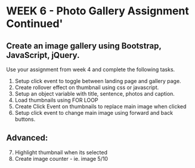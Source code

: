 # WEEK 6 - Photo Gallery Assignment Continued'

## Create an image gallery using Bootstrap, JavaScript, jQuery.

Use your assignment from week 4 and complete the following tasks.

1. Setup click event to toggle between landing page and gallery page.
2. Create rollover effect on thumbnail using css or javascript.
3. Setup an object variable with title, sentence, photos and caption.
4. Load thumbnails using FOR LOOP
5. Create Click Event on thumbnails to replace main image when clicked
6. Setup click event to change main image using forward and back buttons.

## Advanced:

7. Highlight thumbnail when its selected
8. Create image counter - ie. image 5/10
